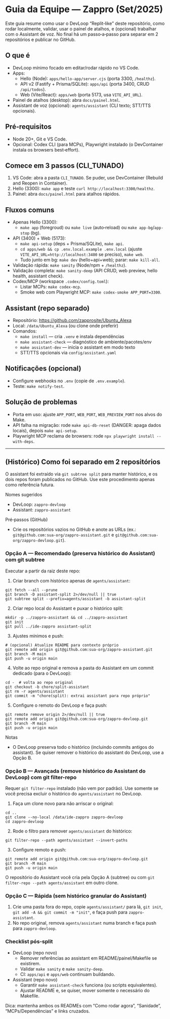 # Guia da Equipe — Zappro (Set/2025)

Este guia resume como usar o DevLoop “Replit‑like” deste repositório, como rodar localmente, validar, usar o painel de atalhos, e (opcional) trabalhar com o Assistant de voz. No final há um passo‑a‑passo para separar em 2 repositórios e publicar no GitHub.

## O que é
- DevLoop mínimo focado em editar/rodar rápido no VS Code.
- Apps:
  - Hello (Node): `apps/hello-app/server.cjs` (porta 3300, `/healthz`).
  - API v2 (Fastify + Prisma/SQLite): `apps/api` (porta 3400, CRUD `/api/todos`).
  - Web (Vite/React): `apps/web` (porta 5173, usa `VITE_API_URL`).
- Painel de atalhos (desktop): abra `docs/painel.html`.
- Assistant de voz (opcional): `agents/assistant` (CLI texto; STT/TTS opcionais).

## Pré‑requisitos
- Node 20+, Git e VS Code.
- Opcional: Codex CLI (para MCPs), Playwright instalado (o DevContainer instala os browsers best‑effort).

## Comece em 3 passos (CLI_TUNADO)
1) VS Code: abra a pasta `CLI_TUNADO`. Se puder, use DevContainer (Rebuild and Reopen in Container).
2) Hello (3300): `make app` e teste `curl http://localhost:3300/healthz`.
3) Painel: abra `docs/painel.html` para atalhos rápidos.

## Fluxos comuns
- Apenas Hello (3300):
  - `make app` (foregroud) ou `make live` (auto‑reload) ou `make app-bg`/`app-stop` (bg).
- API (3400) + Web (5173):
  - `make api-setup` (deps + Prisma/SQLite), `make api`.
  - `cd apps/web && cp .env.local.example .env.local` (ajuste `VITE_API_URL=http://localhost:3400` se preciso), `make web`.
  - Tudo junto em bg: `make dev` (hello+api+web); parar: `make kill-all`.
- Validação rápida: `make sanity` (Node/npm + `/healthz`).
- Validação completa: `make sanity-deep` (API CRUD, web preview, hello health, assistant check).
- Codex/MCP (workspace `.codex/config.toml`):
  - Listar MCPs: `make codex-mcp`.
  - Smoke web com Playwright MCP: `make codex-smoke APP_PORT=3300`.

## Assistant (repo separado)
- Repositório: https://github.com/zapprosite/Ubuntu_Alexa
- Local: `/data/Ubuntu_Alexa` (ou clone onde preferir)
- Comandos:
  - `make install` — cria `.venv` e instala dependências
  - `make assistant-check` — diagnóstico de ambiente/pacotes/env
  - `make assistant-dev` — inicia o assistant em modo texto
  - STT/TTS opcionais via `config/assistant.yaml`

## Notificações (opcional)
- Configure webhooks no `.env` (copie de `.env.example`).
- Teste: `make notify-test`.

## Solução de problemas
- Porta em uso: ajuste `APP_PORT`, `WEB_PORT`, `WEB_PREVIEW_PORT` nos alvos do Make.
- API falha na migração: rode `make api-db-reset` (DANGER: apaga dados locais), depois `make api-setup`.
- Playwright MCP reclama de browsers: rode `npx playwright install --with-deps`.

---

## (Histórico) Como foi separado em 2 repositórios
O assistant foi extraído via `git subtree split` para manter histórico, e os dois repos foram publicados no GitHub. Use este procedimento apenas como referência futura.

Nomes sugeridos
- DevLoop: `zappro-devloop`
- Assistant: `zappro-assistant`

Pré‑passos (GitHub)
- Crie os repositórios vazios no GitHub e anote as URLs (ex.: `git@github.com:sua-org/zappro-assistant.git` e `git@github.com:sua-org/zappro-devloop.git`).

### Opção A — Recomendado (preserva histórico do Assistant) com git subtree
Executar a partir da raiz deste repo:

1) Criar branch com histórico apenas de `agents/assistant`:
```
git fetch --all --prune
git branch -D assistant-split 2>/dev/null || true
git subtree split --prefix=agents/assistant -b assistant-split
```
2) Criar repo local do Assistant e puxar o histórico split:
```
mkdir -p ../zappro-assistant && cd ../zappro-assistant
git init
git pull ../ide-zappro assistant-split
```
3) Ajustes mínimos e push:
```
# (opcional) Atualize README para contexto próprio
git remote add origin git@github.com:sua-org/zappro-assistant.git
git branch -M main
git push -u origin main
```
4) Volte ao repo original e remova a pasta do Assistant em um commit dedicado (para o DevLoop):
```
cd -  # volta ao repo original
git checkout -b chore/split-assistant
git rm -r agents/assistant
git commit -m "chore(split): extrai assistant para repo próprio"
```
5) Configure o remoto do DevLoop e faça push:
```
git remote remove origin 2>/dev/null || true
git remote add origin git@github.com:sua-org/zappro-devloop.git
git branch -M main
git push -u origin main
```
Notas
- O DevLoop preserva todo o histórico (incluindo commits antigos do assistant). Se quiser remover o histórico do assistant do DevLoop, use a Opção B.

### Opção B — Avançada (remove histórico do Assistant do DevLoop) com git filter-repo
Requer `git filter-repo` instalado (não vem por padrão). Use somente se você precisa excluir o histórico do `agents/assistant` no DevLoop.

1) Faça um clone novo para não arriscar o original:
```
cd ..
git clone --no-local /data/ide-zappro zappro-devloop
cd zappro-devloop
```
2) Rode o filtro para remover `agents/assistant` do histórico:
```
git filter-repo --path agents/assistant --invert-paths
```
3) Configure remoto e push:
```
git remote add origin git@github.com:sua-org/zappro-devloop.git
git branch -M main
git push -u origin main
```
O repositório do Assistant você cria pela Opção A (subtree) ou com `git filter-repo --path agents/assistant` em outro clone.

### Opção C — Rápida (sem histórico granular do Assistant)
1) Crie uma pasta fora do repo, copie `agents/assistant/` para lá, `git init`, `git add -A && git commit -m "init"`, e faça push para `zappro-assistant`.
2) No repo original, remova `agents/assistant` numa branch e faça push para `zappro-devloop`.

### Checklist pós‑split
- DevLoop (repo novo)
  - Remover referências ao assistant em README/painel/Makefile se existirem.
  - Validar `make sanity` e `make sanity-deep`.
  - CI: `apps/api` e `apps/web` continuam buildando.
- Assistant (repo novo)
  - Garantir `make assistant-check` funciona (ou scripts equivalentes).
  - Ajustar README e, se quiser, mover somente o necessário do Makefile.

Dica: mantenha ambos os READMEs com “Como rodar agora”, “Sanidade”, “MCPs/Dependências” e links cruzados.
